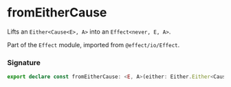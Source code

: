 # fromEitherCause

Lifts an `Either<Cause<E>, A>` into an `Effect<never, E, A>`.

Part of the `Effect` module, imported from `@effect/io/Effect`.

### Signature

```typescript
export declare const fromEitherCause: <E, A>(either: Either.Either<Cause.Cause<E>, A>) => Effect<never, E, A>
```

